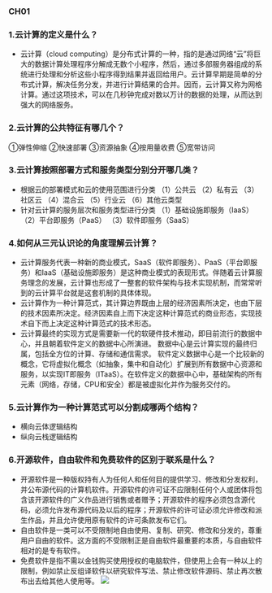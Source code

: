 ### CH01
### 1.云计算的定义是什么？
- 云计算（cloud computing）是分布式计算的一种，指的是通过网络“云”将巨大的数据计算处理程序分解成无数个小程序，然后，通过多部服务器组成的系统进行处理和分析这些小程序得到结果并返回给用户。云计算早期是简单的分布式计算，解决任务分发，并进行计算结果的合并。因而，云计算又称为网格计算。通过这项技术，可以在几秒钟完成对数以万计的数据的处理，从而达到强大的网络服务。
### 2.云计算的公共特征有哪几个？
①弹性伸缩
②快速部署
③资源抽象
④按用量收费
⑤宽带访问
### 3.云计算按照部署方式和服务类型分别分开哪几类？
- 根据云的部署模式和云的使用范围进行分类 （1）公共云 （2）私有云 （3）社区云 （4）混合云 （5）行业云 （6）其他云类型
- 针对云计算的服务层次和服务类型进行分类 （1）基础设施即服务（IaaS） （2）平台即服务（PaaS） （3）软件即服务（SaaS）
### 4.如何从三元认识论的角度理解云计算？
- 云计算服务代表一种新的商业模式，SaaS（软件即服务）、PaaS（平台即服务）和IaaS（基础设施即服务）是这种商业模式的表现形式。伴随着云计算服务理念的发展，云计算也形成了一整套的软件架构与技术实现机制，而常常听到的云计算平台就是这套机制的具体体现。
- 云计算作为一种计算范式，其计算边界既由上层的经济因素所决定，也由下层的技术因素所决定。经济因素自上而下决定这种计算范式的商业形态，实现技术自下而上决定这种计算范式的技术形态。
- 云计算最终的实现方式是需要新一代的软硬件技术推动，即目前流行的数据中心，并且朝着软件定义的数据中心所演进。 数据中心是云计算实现的最终归属，包括全方位的计算、存储和通信需求。 软件定义数据中心是一个比较新的概念，它将虚拟化概念（如抽象，集中和自动化）扩展到所有数据中心资源和服务，以实现IT即服务（ITaaS）。在软件定义的数据中心中，基础架构的所有元素（网络，存储，CPU和安全）都是被虚拟化并作为服务交付的。
### 5.云计算作为一种计算范式可以分割成哪两个结构？
- 横向云体逻辑结构
- 纵向云栈逻辑结构
### 6.开源软件，自由软件和免费软件的区别于联系是什么？
- 开源软件是一种版权持有人为任何人和任何目的提供学习、修改和分发权利，并公布源代码的计算机软件。开源软件的许可证不应限制任何个人或团体将包含该开源软件的广义作品进行销售或者赠予；开源软件的程序必须包含源代码，必须允许发布源代码及以后的程序；开源软件的许可证必须允许修改和派生作品，并且允许使用原有软件的许可条款发布它们。
- 自由软件是一类可以不受限制地自由使用、复制、研究、修改和分发的，尊重用户自由的软件。这方面的不受限制正是自由软件最重要的本质，与自由软件相对的是专有软件。
- 免费软件是指不需以金钱购买使用授权的电脑软件，但使用上会有一种以上的限制，例如禁止反组译软件以研究软件写法、禁止修改软件源码、禁止再次散布出去给其他人使用等。
![](https://www.hualigs.cn/image/60aa68b966e23.jpg)
